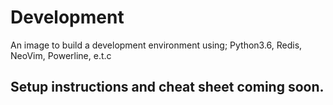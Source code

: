# Development
An image to build a development environment using; Python3.6, Redis, NeoVim, Powerline, e.t.c

## Setup instructions and cheat sheet coming soon.

